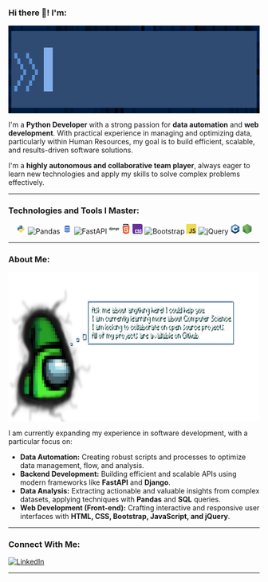 ### Hi there 👋! I'm:

<img align="center" src="Assets/Titles/LoneHandymanTitle.gif" width="935" height="176" alt="LoneHandyman Title" />

I'm a **Python Developer** with a strong passion for **data automation** and **web development**. With practical experience in managing and optimizing data, particularly within Human Resources, my goal is to build efficient, scalable, and results-driven software solutions.

I'm a **highly autonomous and collaborative team player**, always eager to learn new technologies and apply my skills to solve complex problems effectively.

---

### **Technologies and Tools I Master:**

<div align="center">
  <img height="20" src="https://raw.githubusercontent.com/github/explore/80688e429a7d4ef2fca1e82350fe8e3517d3494d/topics/python/python.png" alt="Python" />
  <img height="20" src="https://cdn.jsdelivr.net/gh/devicons/devicon/icons/pandas/pandas-original.svg" alt="Pandas" />
  <img height="20" src="https://raw.githubusercontent.com/github/explore/80688e429a7d4ef2fca1e82350fe8e3517d3494d/topics/sql/sql.png" alt="SQL" />
  <img height="20" src="https://cdn.jsdelivr.net/gh/devicons/devicon/icons/fastapi/fastapi-original.svg" alt="FastAPI" />
  <img height="20" src="https://raw.githubusercontent.com/github/explore/80688e429a7d4ef2fca1e82350fe8e3517d3494d/topics/django/django.png" alt="Django" />
  <img height="20" src="https://raw.githubusercontent.com/github/explore/80688e429a7d4ef2fca1e82350fe8e3517d3494d/topics/html/html.png" alt="HTML" />
  <img height="20" src="https://raw.githubusercontent.com/github/explore/80688e429a7d4ef2fca1e82350fe8e3517d3494d/topics/css/css.png" alt="CSS" />
  <img height="20" src="https://cdn.jsdelivr.net/gh/devicons/devicon/icons/bootstrap/bootstrap-original.svg" alt="Bootstrap" />
  <img height="20" src="https://raw.githubusercontent.com/github/explore/80688e429a7d4ef2fca1e82350fe8e3517d3494d/topics/javascript/javascript.png" alt="JavaScript" />
  <img height="20" src="https://cdn.jsdelivr.net/gh/devicons/devicon/icons/jquery/jquery-original.svg" alt="jQuery" />
  <img height="20" src="https://raw.githubusercontent.com/github/explore/80688e429a7d4ef2fca1e82350fe8e3517d3494d/topics/cpp/cpp.png" alt="C++" />
  <img height="20" src="https://raw.githubusercontent.com/github/explore/80688e429a7d4ef2fca1e82350fe8e3517d3494d/topics/nodejs/nodejs.png" alt="Node.js" />
</div>


---

### **About Me:**

<img align="center" src="Assets/Descriptions/AboutMe.png" width="800" height="300" alt="About Me Description" />

I am currently expanding my experience in software development, with a particular focus on:

* **Data Automation:** Creating robust scripts and processes to optimize data management, flow, and analysis.
* **Backend Development:** Building efficient and scalable APIs using modern frameworks like **FastAPI** and **Django**.
* **Data Analysis:** Extracting actionable and valuable insights from complex datasets, applying techniques with **Pandas** and **SQL** queries.
* **Web Development (Front-end):** Crafting interactive and responsive user interfaces with **HTML, CSS, Bootstrap, JavaScript, and jQuery**.

---

### **Connect With Me:**

[![LinkedIn](https://img.shields.io/badge/LinkedIn-0077B5?style=for-the-badge&logo=linkedin&logoColor=white)](https://www.linkedin.com/in/italo-mamani-huaricallo-514358373/)

---

